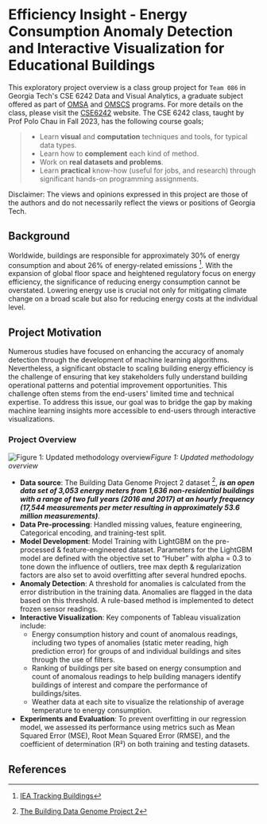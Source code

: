 # Efficiency Insight - Energy Consumption Anomaly Detection and Interactive Visualization for Educational Buildings

This exploratory project overview is a class group project for `Team 086` in Georgia Tech's CSE 6242 Data and Visual Analytics, a graduate subject offered as part of [OMSA](https://pe.gatech.edu/degrees/analytics) and [OMSCS](https://omscs.gatech.edu/) programs. For more details on the class, please visit the [CSE6242](https://omscs.gatech.edu/cse-6242-data-and-visual-analytics) website. The CSE 6242 class, taught by Prof Polo Chau in Fall 2023, has the following course goals;
> - Learn **visual** and **computation** techniques and tools, for typical data types.
> - Learn how to **complement** each kind of method.
> - Work on **real datasets and problems**.
> - Learn **practical** know-how (useful for jobs, and research) through significant hands-on programming assignments.

Disclaimer: The views and opinions expressed in this project are those of the authors and do not necessarily reflect the views or positions of Georgia Tech.

## Background

Worldwide, buildings are responsible for approximately 30% of energy consumption and about 26% of energy-related emissions [^1]. With the expansion of global floor space and heightened regulatory focus on energy efficiency, the significance of reducing energy consumption cannot be overstated. Lowering energy use is crucial not only for mitigating climate change on a broad scale but also for reducing energy costs at the individual level.

## Project Motivation
Numerous studies have focused on enhancing the accuracy of anomaly detection through the development of machine learning algorithms. Nevertheless, a significant obstacle to scaling building energy efficiency is the challenge of ensuring that key stakeholders fully understand building operational patterns and potential improvement opportunities. This challenge often stems from the end-users' limited time and technical expertise. To address this issue, our goal was to bridge the gap by making machine learning insights more accessible to end-users through interactive visualizations.

### Project Overview


![Figure 1: Updated methodology overview](https://github.com/iamkevk/DVA_6242/assets/66114561/1be6d786-7e1f-43f3-a429-5d5500ee906e)*Figure 1: Updated methodology overview*

- **Data source**: The Building Data Genome Project 2 dataset [^2], ***is an open data set of 3,053 energy meters from 1,636 non-residential buildings with a range of two full years (2016 and 2017) at an hourly frequency (17,544 measurements per meter resulting in approximately 53.6 million measurements)***. 
- **Data Pre-processing**: Handled missing values, feature engineering, Categorical encoding, and training-test split.
- **Model Development**: Model Training with LightGBM on the pre-processed & feature-engineered dataset. Parameters for the LightGBM model are defined with the objective set to “Huber” with alpha = 0.3 to tone down the influence of outliers, tree max depth & regularization factors are also set to avoid overfitting after several hundred epochs.
- **Anomaly Detection**: A threshold for anomalies is calculated from the error distribution in the training data. Anomalies are flagged in the data based on this threshold.  A rule-based method is implemented to detect frozen sensor readings.
- **Interactive Visualization**: Key components of Tableau visualization include:
  - Energy consumption history and count of anomalous readings, including two types of anomalies (static meter reading, high prediction error) for groups of and individual buildings and sites through the use of filters.
  - Ranking of buildings per site based on energy consumption and count of anomalous readings to help building managers identify buildings of interest and compare the performance of buildings/sites.
  - Weather data at each site to visualize the relationship of average temperature to energy consumption.
- **Experiments and Evaluation**: To prevent overfitting in our regression model, we assessed its performance using metrics such as Mean Squared Error (MSE), Root Mean Squared Error (RMSE), and the coefficient of determination (R²) on both training and testing datasets.


## References
[^1]: [IEA Tracking Buildings](https://www.iea.org/energy-system/buildings#tracking)
[^2]: [The Building Data Genome Project 2](https://www.nature.com/articles/s41597-020-00712-x)

